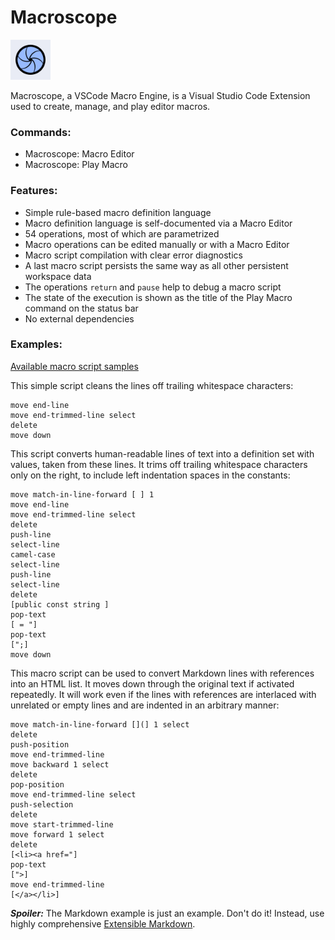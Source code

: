 # Macroscope

<img src="images/logo.png" width="64px"/>

Macroscope, a VSCode Macro Engine, is a Visual Studio Code Extension used to create, manage, and play editor macros.

### Commands:

* Macroscope: Macro Editor
* Macroscope: Play Macro

### Features:

* Simple rule-based macro definition language
* Macro definition language is self-documented via a Macro Editor
* 54 operations, most of which are parametrized
* Macro operations can be edited manually or with a Macro Editor
* Macro script compilation with clear error diagnostics
* A last macro script persists the same way as all other persistent workspace data
* The operations `return` and `pause` help to debug a macro script
* The state of the execution is shown as the title of the Play Macro command on the status bar
* No external dependencies

### Examples:

[Available macro script samples](https://github.com/SAKryukov/vscode-macroscope/tree/main/test)

This simple script cleans the lines off trailing whitespace characters:
~~~
move end-line
move end-trimmed-line select
delete
move down
~~~

This script converts human-readable lines of text into a definition set with values, taken from these lines.
It trims off trailing whitespace characters only on the right, to include left indentation spaces in the constants:
~~~
move match-in-line-forward [ ] 1
move end-line
move end-trimmed-line select
delete
push-line
select-line
camel-case
select-line
push-line
select-line
delete
[public const string ]
pop-text
[ = "]
pop-text
[";]
move down
~~~

This macro script can be used to convert Markdown lines with references into an HTML list. It moves down through the original text if activated repeatedly. It will work even if the lines with references are interlaced with unrelated or empty lines and are indented in an arbitrary manner:
~~~
move match-in-line-forward [](] 1 select
delete
push-position
move end-trimmed-line
move backward 1 select
delete
pop-position
move end-trimmed-line select
push-selection
delete
move start-trimmed-line
move forward 1 select
delete
[<li><a href="]
pop-text
[">]
move end-trimmed-line
[</a></li>]
~~~

***Spoiler:*** The Markdown example is just an example. Don't do it!
Instead, use highly comprehensive [Extensible Markdown](https://marketplace.visualstudio.com/items?itemName=sakryukov.extensible-markdown).
